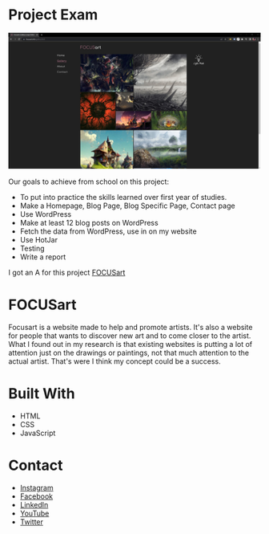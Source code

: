 # Project Exam

<img src="/images/readme-picture.jpg"/>

Our goals to achieve from school on this project:

- To put into practice the skills learned over first year of studies.
- Make a Homepage, Blog Page, Blog Specific Page, Contact page
- Use WordPress
- Make at least 12 blog posts on WordPress
- Fetch the data from WordPress, use in on my website
- Use HotJar
- Testing
- Write a report

I got an A for this project [FOCUSart](https://www.focusart.info/)

<h1>FOCUSart</h1>

Focusart is a website made to help and promote artists. It's also a website for people that wants to discover new art and to come closer to the artist.
What I found out in my research is that existing websites is putting a lot of attention just on the drawings or paintings, not that much attention to the actual artist. That's were I think my concept could be a success.

# Built With

- HTML
- CSS
- JavaScript

# Contact

- [Instagram](https://www.instagram.com/baackiii/?hl=en)
- [Facebook](https://www.facebook.com/emil.backi/)
- [LinkedIn](https://www.linkedin.com/in/emil-backlund-55b10021a/)
- [YouTube](https://www.youtube.com/channel/UCfSWmwFmYyeOTbOGNHjGRkQ)
- [Twitter](https://twitter.com/backiz)
